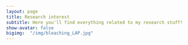 ```yaml
---
layout: page
title: Research interest
subtitle: Here you'll find everything related to my research stuff!
show-avatar: false
bigimg:  "/img/bleaching_LAP.jpg" 
---
```


